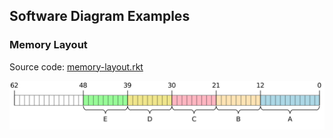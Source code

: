 Software Diagram Examples
----------------

### Memory Layout

Source code: [memory-layout.rkt](memory-layout.rkt)

![Memory Layout](memory-layout.svg)

